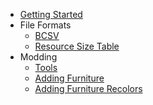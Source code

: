 - [Getting Started](README)
- File Formats
    - [BCSV](file-formats/bcsv)
    - [Resource Size Table](srsizetable.md)
- Modding
    - [Tools](modding/tools)
    - [Adding Furniture](modding/furniture/adding-furniture)
    - [Adding Furniture Recolors](modding/furniture/furniture-recolor.md)
